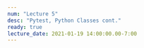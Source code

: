 ```yaml
---
num: "Lecture 5"
desc: "Pytest, Python Classes cont."
ready: true
lecture_date: 2021-01-19 14:00:00.00-7:00
---
```

